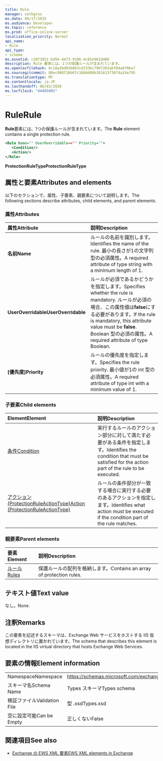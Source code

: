 ```yaml
---
title: Rule
manager: sethgros
ms.date: 09/17/2015
ms.audience: Developer
ms.topic: reference
ms.prod: office-online-server
localization_priority: Normal
api_name:
- Rule
api_type:
- schema
ms.assetid: c30f3851-bd56-4473-9106-dc85e9619486
description: Rule 要素には、1つの保護ルールが含まれています。
ms.openlocfilehash: 6c18a2bd026893cd333bc7007203abf04a6f0be7
ms.sourcegitcommit: 88ec988f2bb67c1866d06b361615f3674a24e795
ms.translationtype: MT
ms.contentlocale: ja-JP
ms.lasthandoff: 06/03/2020
ms.locfileid: "44465002"
---
```

# <a name="rule"></a><span data-ttu-id="db2af-103">Rule</span><span class="sxs-lookup"><span data-stu-id="db2af-103">Rule</span></span>

<span data-ttu-id="db2af-104">**Rule**要素には、1つの保護ルールが含まれています。</span><span class="sxs-lookup"><span data-stu-id="db2af-104">The **Rule** element contains a single protection rule.</span></span> 
  
```XML
<Rule Name="" UserOverridable=="" Priority="">
   <Condition/>
   <Action/>
</Rule>
```

 <span data-ttu-id="db2af-105">**ProtectionRuleType**</span><span class="sxs-lookup"><span data-stu-id="db2af-105">**ProtectionRuleType**</span></span>
## <a name="attributes-and-elements"></a><span data-ttu-id="db2af-106">属性と要素</span><span class="sxs-lookup"><span data-stu-id="db2af-106">Attributes and elements</span></span>

<span data-ttu-id="db2af-107">以下のセクションで、属性、子要素、親要素について説明します。</span><span class="sxs-lookup"><span data-stu-id="db2af-107">The following sections describe attributes, child elements, and parent elements.</span></span>
  
### <a name="attributes"></a><span data-ttu-id="db2af-108">属性</span><span class="sxs-lookup"><span data-stu-id="db2af-108">Attributes</span></span>

|<span data-ttu-id="db2af-109">**属性**</span><span class="sxs-lookup"><span data-stu-id="db2af-109">**Attribute**</span></span>|<span data-ttu-id="db2af-110">**説明**</span><span class="sxs-lookup"><span data-stu-id="db2af-110">**Description**</span></span>|
|:-----|:-----|
|<span data-ttu-id="db2af-111">**名前**</span><span class="sxs-lookup"><span data-stu-id="db2af-111">**Name**</span></span> <br/> |<span data-ttu-id="db2af-112">ルールの名前を識別します。</span><span class="sxs-lookup"><span data-stu-id="db2af-112">Identifies the name of the rule.</span></span> <span data-ttu-id="db2af-113">最小の長さが1の文字列型の必須属性。</span><span class="sxs-lookup"><span data-stu-id="db2af-113">A required attribute of type string with a minimum length of 1.</span></span>  <br/> |
|<span data-ttu-id="db2af-114">**UserOverridable**</span><span class="sxs-lookup"><span data-stu-id="db2af-114">**UserOverridable**</span></span> <br/> |<span data-ttu-id="db2af-115">ルールが必須であるかどうかを指定します。</span><span class="sxs-lookup"><span data-stu-id="db2af-115">Specifies whether the rule is mandatory.</span></span> <span data-ttu-id="db2af-116">ルールが必須の場合、この属性値は**false**にする必要があります。</span><span class="sxs-lookup"><span data-stu-id="db2af-116">If the rule is mandatory, this attribute value must be **false**.</span></span> <span data-ttu-id="db2af-117">Boolean 型の必須の属性。</span><span class="sxs-lookup"><span data-stu-id="db2af-117">A required attribute of type Boolean.</span></span>  <br/> |
|<span data-ttu-id="db2af-118">**[優先度]**</span><span class="sxs-lookup"><span data-stu-id="db2af-118">**Priority**</span></span> <br/> |<span data-ttu-id="db2af-119">ルールの優先度を指定します。</span><span class="sxs-lookup"><span data-stu-id="db2af-119">Specifies the rule priority.</span></span> <span data-ttu-id="db2af-120">最小値が1の int 型の必須属性。</span><span class="sxs-lookup"><span data-stu-id="db2af-120">A required attribute of type int with a minimum value of 1.</span></span>  <br/> |
   
### <a name="child-elements"></a><span data-ttu-id="db2af-121">子要素</span><span class="sxs-lookup"><span data-stu-id="db2af-121">Child elements</span></span>

|<span data-ttu-id="db2af-122">**Element**</span><span class="sxs-lookup"><span data-stu-id="db2af-122">**Element**</span></span>|<span data-ttu-id="db2af-123">**説明**</span><span class="sxs-lookup"><span data-stu-id="db2af-123">**Description**</span></span>|
|:-----|:-----|
|[<span data-ttu-id="db2af-124">条件</span><span class="sxs-lookup"><span data-stu-id="db2af-124">Condition</span></span>](condition.md) <br/> |<span data-ttu-id="db2af-125">実行するルールのアクション部分に対して満たす必要がある条件を指定します。</span><span class="sxs-lookup"><span data-stu-id="db2af-125">Identifies the condition that must be satisfied for the action part of the rule to be executed.</span></span>  <br/> |
|[<span data-ttu-id="db2af-126">アクション (ProtectionRuleActionType)</span><span class="sxs-lookup"><span data-stu-id="db2af-126">Action (ProtectionRuleActionType)</span></span>](action-protectionruleactiontype.md) <br/> |<span data-ttu-id="db2af-127">ルールの条件部分が一致する場合に実行する必要のあるアクションを指定します。</span><span class="sxs-lookup"><span data-stu-id="db2af-127">Identifies what action must be executed if the condition part of the rule matches.</span></span>  <br/> |
   
### <a name="parent-elements"></a><span data-ttu-id="db2af-128">親要素</span><span class="sxs-lookup"><span data-stu-id="db2af-128">Parent elements</span></span>

|<span data-ttu-id="db2af-129">**要素**</span><span class="sxs-lookup"><span data-stu-id="db2af-129">**Element**</span></span>|<span data-ttu-id="db2af-130">**説明**</span><span class="sxs-lookup"><span data-stu-id="db2af-130">**Description**</span></span>|
|:-----|:-----|
|[<span data-ttu-id="db2af-131">ルール</span><span class="sxs-lookup"><span data-stu-id="db2af-131">Rules </span></span>](rules-ex15websvcsotherref.md) <br/> |<span data-ttu-id="db2af-132">保護ルールの配列を格納します。</span><span class="sxs-lookup"><span data-stu-id="db2af-132">Contains an array of protection rules.</span></span>  <br/> |
   
## <a name="text-value"></a><span data-ttu-id="db2af-133">テキスト値</span><span class="sxs-lookup"><span data-stu-id="db2af-133">Text value</span></span>

<span data-ttu-id="db2af-134">なし。</span><span class="sxs-lookup"><span data-stu-id="db2af-134">None.</span></span>
  
## <a name="remarks"></a><span data-ttu-id="db2af-135">注釈</span><span class="sxs-lookup"><span data-stu-id="db2af-135">Remarks</span></span>

<span data-ttu-id="db2af-136">この要素を記述するスキーマは、Exchange Web サービスをホストする IIS 仮想ディレクトリに置かれています。</span><span class="sxs-lookup"><span data-stu-id="db2af-136">The schema that describes this element is located in the IIS virtual directory that hosts Exchange Web Services.</span></span>
  
## <a name="element-information"></a><span data-ttu-id="db2af-137">要素の情報</span><span class="sxs-lookup"><span data-stu-id="db2af-137">Element information</span></span>

|||
|:-----|:-----|
|<span data-ttu-id="db2af-138">Namespace</span><span class="sxs-lookup"><span data-stu-id="db2af-138">Namespace</span></span>  <br/> |https://schemas.microsoft.com/exchange/services/2006/types  <br/> |
|<span data-ttu-id="db2af-139">スキーマ名</span><span class="sxs-lookup"><span data-stu-id="db2af-139">Schema Name</span></span>  <br/> |<span data-ttu-id="db2af-140">Types スキーマ</span><span class="sxs-lookup"><span data-stu-id="db2af-140">Types schema</span></span>  <br/> |
|<span data-ttu-id="db2af-141">検証ファイル</span><span class="sxs-lookup"><span data-stu-id="db2af-141">Validation File</span></span>  <br/> |<span data-ttu-id="db2af-142">型 .xsd</span><span class="sxs-lookup"><span data-stu-id="db2af-142">Types.xsd</span></span>  <br/> |
|<span data-ttu-id="db2af-143">空に設定可能</span><span class="sxs-lookup"><span data-stu-id="db2af-143">Can be Empty</span></span>  <br/> |<span data-ttu-id="db2af-144">正しくない</span><span class="sxs-lookup"><span data-stu-id="db2af-144">False</span></span>  <br/> |
   
## <a name="see-also"></a><span data-ttu-id="db2af-145">関連項目</span><span class="sxs-lookup"><span data-stu-id="db2af-145">See also</span></span>



- [<span data-ttu-id="db2af-146">Exchange の EWS XML 要素</span><span class="sxs-lookup"><span data-stu-id="db2af-146">EWS XML elements in Exchange</span></span>](ews-xml-elements-in-exchange.md)

